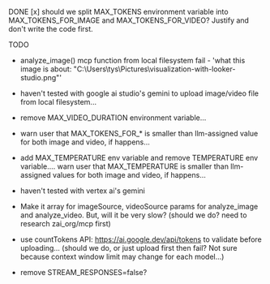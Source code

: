 DONE
[x] should we split MAX_TOKENS environment variable into MAX_TOKENS_FOR_IMAGE and MAX_TOKENS_FOR_VIDEO? Justify and don't write the code first.

TODO
- analyze_image() mcp function from local filesystem fail - 'what this image is about: "C:\Users\tys\Pictures\visualization-with-looker-studio.png"'
- haven't tested with google ai studio's gemini to upload image/video file from local filesystem...
- remove MAX_VIDEO_DURATION environment variable...

- warn user that MAX_TOKENS_FOR_* is smaller than llm-assigned value for both image and video, if happens...
- add MAX_TEMPERATURE env variable and remove TEMPERATURE env variable.... warn user that MAX_TEMPERATURE is smaller than llm-assigned values for both image and video, if happens...

- haven't tested with vertex ai's gemini
- Make it array for imageSource, videoSource params for analyze_image and analyze_video. But, will it be very slow? (should we do? need to research zai_org/mcp first)
- use countTokens API: https://ai.google.dev/api/tokens to validate before uploading... (should we do, or just upload first then fail? Not sure because context window limit may change for each model...)

- remove STREAM_RESPONSES=false?